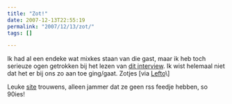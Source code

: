 ```yaml
---
title: "Zot!"
date: 2007-12-13T22:55:19
permalink: "2007/12/13/zot/"
tags: []

---
```

Ik had al een endeke wat mixkes staan van die gast, maar ik heb toch serieuze ogen getrokken bij het lezen van [dit interview](http://www.kicksnare.be/?p=collector "http://www.kicksnare.be/?p=collector"). Ik wist helemaal niet dat het er bij ons zo aan toe ging/gaat. Zotjes \[via [Lefto](http://www.lefto.be/?p=153 "http://www.lefto.be/?p=153")\]

Leuke [site](http://www.kicksnare.be/ "http://www.kicksnare.be/") trouwens, alleen jammer dat ze geen rss feedje hebben, so 90ies!
